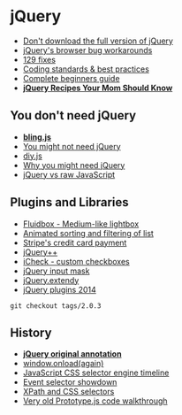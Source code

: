 # jQuery

* [Don't download the full version of jQuery](http://www.jqueryconfig.com/)
* [jQuery's browser bug workarounds](https://docs.google.com/document/d/1LPaPA30bLUB_publLIMF0RlhdnPx_ePXm7oW02iiT6o/edit)
* [129 fixes](https://gist.github.com/rwaldron/8720084#file-reasons-md)
* [Coding standards & best practices](http://lab.abhinayrathore.com/jquery-standards/)
* [Complete beginners guide](https://ihatetomatoes.net/jquery-complete-beginners-datatypes-selectors/)
* [**jQuery Recipes Your Mom Should Know**](https://github.com/AllThingsSmitty/jquery-your-mom-should-know)

## You don't need jQuery

* [**bling.js**](https://gist.github.com/paulirish/12fb951a8b893a454b32)
* [You might not need jQuery](http://youmightnotneedjquery.com/)
* [diy.js](http://diy.lab.io/)
* [Why you might need jQuery](https://docs.google.com/document/d/1LPaPA30bLUB_publLIMF0RlhdnPx_ePXm7oW02iiT6o/edit#)
* [jQuery vs raw JavaScript](http://www.sitepoint.com/jquery-vs-raw-javascript-1-dom-forms/)

## Plugins and Libraries

* [Fluidbox - Medium-like lightbox](http://terrymun.github.io/Fluidbox/)
* [Animated sorting and filtering of list](https://mixitup.kunkalabs.com/)
* [Stripe's credit card payment](https://github.com/stripe/jquery.payment)
* [jQuery++](http://jquerypp.com/)
* [iCheck - custom checkboxes](http://fronteed.com/iCheck/)
* [jQuery input mask](https://github.com/RobinHerbots/jquery.inputmask)
* [jQuery.extendy](https://github.com/NathanRutzky/jQuery.extendy)
* [jQuery plugins 2014](http://speckyboy.com/2014/12/08/jquery-plugins-2014/)

```
git checkout tags/2.0.3
```

## History

* [**jQuery original annotation**](http://genius.it/ejohn.org/files/jquery-original.html)
* [window.onload(again)](http://dean.edwards.name/weblog/2006/06/again/)
* [JavaScript CSS selector engine timeline](http://www.paulirish.com/2008/javascript-css-selector-engine-timeline/)
* [Event selector showdown](http://ejohn.org/blog/event-selector-showdown/)
* [XPath and CSS selectors](http://ejohn.org/blog/xpath-css-selectors/)
* [Very old Prototype.js code walkthrough](http://www.sergiopereira.com/articles/prototype131.js.html)